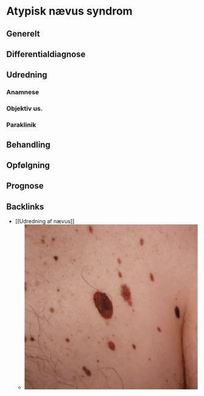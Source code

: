 # Atypisk nævus syndrom
## Generelt


## Differentialdiagnose


## Udredning
### Anamnese

### Objektiv us.

### Paraklinik

## Behandling


## Opfølgning


## Prognose


## Backlinks
* [[Udredning af nævus]]
	* ![](BearImages/D9135FB4-76E5-4BFE-9B51-00883EA7E084-21052-00004AC7AE813982/4DCB38D1-C8A9-4179-AD15-66E56486843B.png)

<!-- #anki/tag/med/Derma #anki/deck/Medicine -->

<!-- {BearID:A70BDBA1-B52E-423A-A211-006041D58764-21052-00004AD7131931A7} -->
